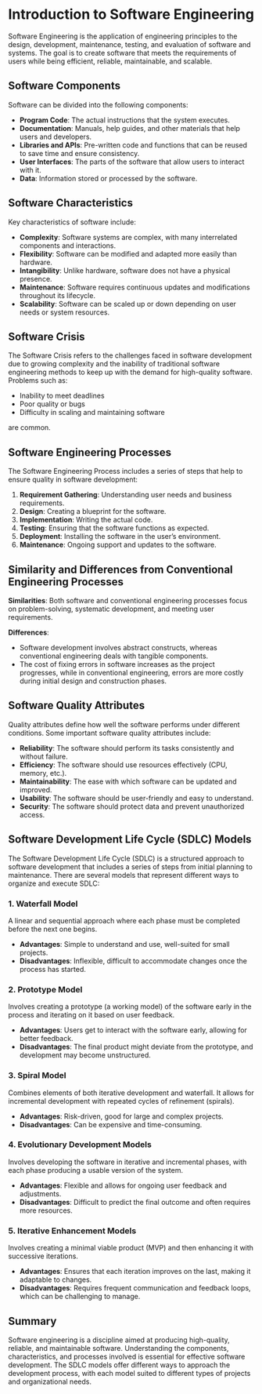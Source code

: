 # Introduction to Software Engineering

Software Engineering is the application of engineering principles to the design, development, maintenance, testing, and evaluation of software and systems. The goal is to create software that meets the requirements of users while being efficient, reliable, maintainable, and scalable.

## Software Components

Software can be divided into the following components:

- **Program Code**: The actual instructions that the system executes.
- **Documentation**: Manuals, help guides, and other materials that help users and developers.
- **Libraries and APIs**: Pre-written code and functions that can be reused to save time and ensure consistency.
- **User Interfaces**: The parts of the software that allow users to interact with it.
- **Data**: Information stored or processed by the software.

## Software Characteristics

Key characteristics of software include:

- **Complexity**: Software systems are complex, with many interrelated components and interactions.
- **Flexibility**: Software can be modified and adapted more easily than hardware.
- **Intangibility**: Unlike hardware, software does not have a physical presence.
- **Maintenance**: Software requires continuous updates and modifications throughout its lifecycle.
- **Scalability**: Software can be scaled up or down depending on user needs or system resources.

## Software Crisis

The Software Crisis refers to the challenges faced in software development due to growing complexity and the inability of traditional software engineering methods to keep up with the demand for high-quality software. Problems such as:

- Inability to meet deadlines
- Poor quality or bugs
- Difficulty in scaling and maintaining software

are common.

## Software Engineering Processes

The Software Engineering Process includes a series of steps that help to ensure quality in software development:

1. **Requirement Gathering**: Understanding user needs and business requirements.
2. **Design**: Creating a blueprint for the software.
3. **Implementation**: Writing the actual code.
4. **Testing**: Ensuring that the software functions as expected.
5. **Deployment**: Installing the software in the user’s environment.
6. **Maintenance**: Ongoing support and updates to the software.

## Similarity and Differences from Conventional Engineering Processes

**Similarities**: Both software and conventional engineering processes focus on problem-solving, systematic development, and meeting user requirements.

**Differences**:

- Software development involves abstract constructs, whereas conventional engineering deals with tangible components.
- The cost of fixing errors in software increases as the project progresses, while in conventional engineering, errors are more costly during initial design and construction phases.

## Software Quality Attributes

Quality attributes define how well the software performs under different conditions. Some important software quality attributes include:

- **Reliability**: The software should perform its tasks consistently and without failure.
- **Efficiency**: The software should use resources effectively (CPU, memory, etc.).
- **Maintainability**: The ease with which software can be updated and improved.
- **Usability**: The software should be user-friendly and easy to understand.
- **Security**: The software should protect data and prevent unauthorized access.

## Software Development Life Cycle (SDLC) Models

The Software Development Life Cycle (SDLC) is a structured approach to software development that includes a series of steps from initial planning to maintenance. There are several models that represent different ways to organize and execute SDLC:

### 1. Waterfall Model

A linear and sequential approach where each phase must be completed before the next one begins.

- **Advantages**: Simple to understand and use, well-suited for small projects.
- **Disadvantages**: Inflexible, difficult to accommodate changes once the process has started.

### 2. Prototype Model

Involves creating a prototype (a working model) of the software early in the process and iterating on it based on user feedback.

- **Advantages**: Users get to interact with the software early, allowing for better feedback.
- **Disadvantages**: The final product might deviate from the prototype, and development may become unstructured.

### 3. Spiral Model

Combines elements of both iterative development and waterfall. It allows for incremental development with repeated cycles of refinement (spirals).

- **Advantages**: Risk-driven, good for large and complex projects.
- **Disadvantages**: Can be expensive and time-consuming.

### 4. Evolutionary Development Models

Involves developing the software in iterative and incremental phases, with each phase producing a usable version of the system.

- **Advantages**: Flexible and allows for ongoing user feedback and adjustments.
- **Disadvantages**: Difficult to predict the final outcome and often requires more resources.

### 5. Iterative Enhancement Models

Involves creating a minimal viable product (MVP) and then enhancing it with successive iterations.

- **Advantages**: Ensures that each iteration improves on the last, making it adaptable to changes.
- **Disadvantages**: Requires frequent communication and feedback loops, which can be challenging to manage.

## Summary

Software engineering is a discipline aimed at producing high-quality, reliable, and maintainable software. Understanding the components, characteristics, and processes involved is essential for effective software development. The SDLC models offer different ways to approach the development process, with each model suited to different types of projects and organizational needs.
